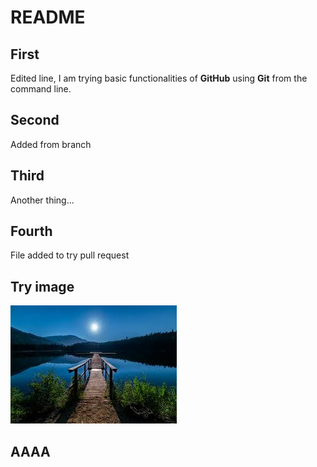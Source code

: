 # README

## First
Edited line, I am trying basic functionalities of **GitHub** using **Git** from the command line.

## Second
Added from branch

## Third
Another thing...

## Fourth
File added to try pull request

## Try image
![An image](try.jpeg)

## AAAA
